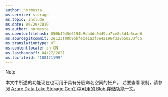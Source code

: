 ```yaml
---
author: normesta
ms.service: storage
ms.topic: include
ms.date: 06/29/2019
ms.author: normesta
ms.openlocfilehash: 050b4945d6194b8da4dc0449ca7ce8c3d4a6cae6
ms.sourcegitcommit: 2e123f00b9bbfebe1a3f6e42196f328b50233fc5
ms.translationtype: HT
ms.contentlocale: zh-CN
ms.lasthandoff: 04/27/2021
ms.locfileid: "108121199"
---
```

> [!NOTE]
> 本文中所述的功能现在也可用于具有分层命名空间的帐户。 若要查看限制，请参阅 [Azure Data Lake Storage Gen2 中可用的 Blob 存储功能](../articles/storage/blobs/data-lake-storage-supported-blob-storage-features.md)一文。